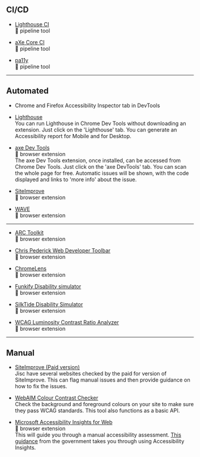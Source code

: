 ## CI/CD 
- [Lighthouse CI](https://github.com/GoogleChrome/lighthouse-ci)  
:gem: pipeline tool  

- [aXe Core CI](https://github.com/dequelabs/axe-core)  
:gem: pipeline tool  

- [pa11y](https://github.com/pa11y/pa11y)  
:gem: pipeline tool  

---
## Automated
- Chrome and Firefox Accessibility Inspector tab in DevTools

- [Lighthouse](https://developers.google.com/web/tools/lighthouse)  
You can run Lighthouse in Chrome Dev Tools without downloading an extension. Just click on the 'Lighthouse' tab. You can generate an Accessibility report for Mobile and for Desktop. 

- [axe Dev Tools](https://www.deque.com/axe/)  
:gem: browser extension  
The axe Dev Tools extension, once installed, can be accessed from Chrome Dev Tools. Just click on the 'axe DevTools' tab. You can scan the whole page for free. Automatic issues will be shown, with the code displayed and links to 'more info' about the issue.

- [SiteImprove](https://siteimprove.com/en-gb/core-platform/integrations/browser-extensions/)  
:gem: browser extension  

- [WAVE](https://wave.webaim.org/extension/)  
:gem: browser extension  
   
---

- [ARC Toolkit](https://www.tpgi.com/arc-platform/arc-toolkit/)  
:gem: browser extension   

- [Chris Pederick Web Developer Toolbar](https://chrispederick.com/work/web-developer/features/)  
:gem: browser extension  

- [ChromeLens](https://chrome.google.com/webstore/detail/chromelens/idikgljglpfilbhaboonnpnnincjhjkd?hl=en)  
:gem: browser extension  

- [Funkify Disability simulator](https://www.funkify.org/)  
:gem: browser extension  

- [SilkTide Disability Simulator](https://silktide.com/resources/toolbar/)  
:gem: browser extension  

- [WCAG Luminosity Contrast Ratio Analyzer](https://chrome.google.com/webstore/detail/wcag-luminosity-contrast/lllpnmpooomecmbmijbmbikaacgfdagi?hl=en)  
:gem: browser extension  



---

## Manual

- [SiteImprove (Paid version)](https://siteimprove.com)  
Jisc have several websites checked by the paid for version of SiteImprove. This can flag manual issues and then provide guidance on how to fix the issues.  

- [WebAIM Colour Contrast Checker](https://webaim.org/resources/contrastchecker/)  
Check the background and foreground colours on your site to make sure they pass WCAG standards. This tool also functions as a basic API.

- [Microsoft Accessibility Insights for Web](https://accessibilityinsights.io/docs/en/web/overview/)  
:gem: browser extension  
This will guide you through a manual accessibility assessment. [This guidance](https://accessibility-manual.dwp.gov.uk/best-practice/manual-testing-using-tools/#accessibility-insights-assessment-extension) from the government takes you through using Accessibility Insights.

